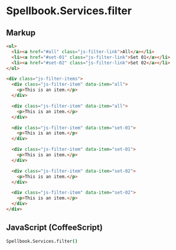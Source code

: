 Spellbook.Services.filter
=========================

Markup
------

```html
<ul>
  <li><a href="#all" class="js-filter-link">All</a></li>
  <li><a href="#set-01" class="js-filter-link">Set 01</a></li>
  <li><a href="#set-02" class="js-filter-link">Set 02</a></li>
</ul>

<div class="js-filter-items">
  <div class="js-filter-item" data-item="all">
    <p>This is an item.</p>
  </div>

  <div class="js-filter-item" data-item="all">
    <p>This is an item.</p>
  </div>

  <div class="js-filter-item" data-item="set-01">
    <p>This is an item.</p>
  </div>

  <div class="js-filter-item" data-item="set-01">
    <p>This is an item.</p>
  </div>

  <div class="js-filter-item" data-item="set-02">
    <p>This is an item.</p>
  </div>

  <div class="js-filter-item" data-item="set-02">
    <p>This is an item.</p>
  </div>
</div>
```

JavaScript (CoffeeScript)
-------------------------

```coffeescript
Spellbook.Services.filter()
```
